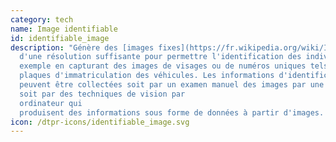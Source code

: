 ```yaml
---
category: tech
name: Image identifiable
id: identifiable_image
description: "Génère des [images fixes](https://fr.wikipedia.org/wiki/Image)
  d'une résolution suffisante pour permettre l'identification des individus, par
  exemple en capturant des images de visages ou de numéros uniques tels que les
  plaques d'immatriculation des véhicules. Les informations d'identification
  peuvent être collectées soit par un examen manuel des images par une personne,
  soit par des techniques de vision par
  ordinateur qui
  produisent des informations sous forme de données à partir d'images. "
icon: /dtpr-icons/identifiable_image.svg
---
```


